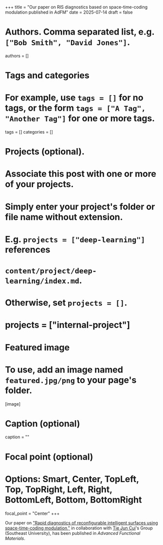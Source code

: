 +++
title = "Our paper on RIS diagnostics based on space-time-coding modulation published in AdFM"
date = 2025-07-14
draft = false

# Authors. Comma separated list, e.g. `["Bob Smith", "David Jones"]`.
authors = []

# Tags and categories
# For example, use `tags = []` for no tags, or the form `tags = ["A Tag", "Another Tag"]` for one or more tags.
tags = []
categories = []

# Projects (optional).
#   Associate this post with one or more of your projects.
#   Simply enter your project's folder or file name without extension.
#   E.g. `projects = ["deep-learning"]` references 
#   `content/project/deep-learning/index.md`.
#   Otherwise, set `projects = []`.
# projects = ["internal-project"]

# Featured image
# To use, add an image named `featured.jpg/png` to your page's folder. 
[image]
  # Caption (optional)
  caption = ""

  # Focal point (optional)
  # Options: Smart, Center, TopLeft, Top, TopRight, Left, Right, BottomLeft, Bottom, BottomRight
  focal_point = "Center"
+++

Our paper on ["Rapid diagnostics of reconfigurable intelligent surfaces using space-time-coding modulation,"](/publication/ij-191-AFM-2025)
in collaboration with [Tie Jun Cui]'s Group (Southeast University),
has been published in *Advanced Functional Materials*. 


[Tie Jun Cui]: https://scholar.google.com/citations?user=-h-1eJsAAAAJ&hl=en
